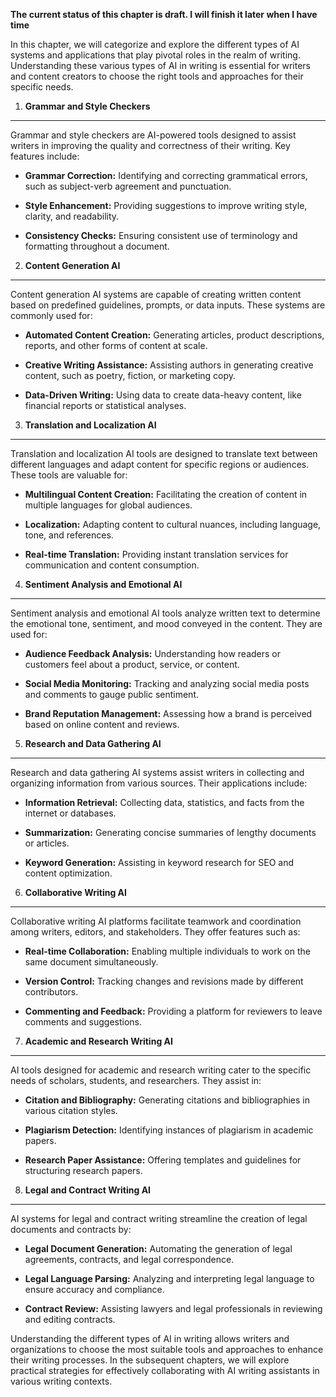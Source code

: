 **The current status of this chapter is draft. I will finish it later when I have time**

In this chapter, we will categorize and explore the different types of AI systems and applications that play pivotal roles in the realm of writing. Understanding these various types of AI in writing is essential for writers and content creators to choose the right tools and approaches for their specific needs.

1. **Grammar and Style Checkers**
---------------------------------

Grammar and style checkers are AI-powered tools designed to assist writers in improving the quality and correctness of their writing. Key features include:

* **Grammar Correction:** Identifying and correcting grammatical errors, such as subject-verb agreement and punctuation.

* **Style Enhancement:** Providing suggestions to improve writing style, clarity, and readability.

* **Consistency Checks:** Ensuring consistent use of terminology and formatting throughout a document.

2. **Content Generation AI**
----------------------------

Content generation AI systems are capable of creating written content based on predefined guidelines, prompts, or data inputs. These systems are commonly used for:

* **Automated Content Creation:** Generating articles, product descriptions, reports, and other forms of content at scale.

* **Creative Writing Assistance:** Assisting authors in generating creative content, such as poetry, fiction, or marketing copy.

* **Data-Driven Writing:** Using data to create data-heavy content, like financial reports or statistical analyses.

3. **Translation and Localization AI**
--------------------------------------

Translation and localization AI tools are designed to translate text between different languages and adapt content for specific regions or audiences. These tools are valuable for:

* **Multilingual Content Creation:** Facilitating the creation of content in multiple languages for global audiences.

* **Localization:** Adapting content to cultural nuances, including language, tone, and references.

* **Real-time Translation:** Providing instant translation services for communication and content consumption.

4. **Sentiment Analysis and Emotional AI**
------------------------------------------

Sentiment analysis and emotional AI tools analyze written text to determine the emotional tone, sentiment, and mood conveyed in the content. They are used for:

* **Audience Feedback Analysis:** Understanding how readers or customers feel about a product, service, or content.

* **Social Media Monitoring:** Tracking and analyzing social media posts and comments to gauge public sentiment.

* **Brand Reputation Management:** Assessing how a brand is perceived based on online content and reviews.

5. **Research and Data Gathering AI**
-------------------------------------

Research and data gathering AI systems assist writers in collecting and organizing information from various sources. Their applications include:

* **Information Retrieval:** Collecting data, statistics, and facts from the internet or databases.

* **Summarization:** Generating concise summaries of lengthy documents or articles.

* **Keyword Generation:** Assisting in keyword research for SEO and content optimization.

6. **Collaborative Writing AI**
-------------------------------

Collaborative writing AI platforms facilitate teamwork and coordination among writers, editors, and stakeholders. They offer features such as:

* **Real-time Collaboration:** Enabling multiple individuals to work on the same document simultaneously.

* **Version Control:** Tracking changes and revisions made by different contributors.

* **Commenting and Feedback:** Providing a platform for reviewers to leave comments and suggestions.

7. **Academic and Research Writing AI**
---------------------------------------

AI tools designed for academic and research writing cater to the specific needs of scholars, students, and researchers. They assist in:

* **Citation and Bibliography:** Generating citations and bibliographies in various citation styles.

* **Plagiarism Detection:** Identifying instances of plagiarism in academic papers.

* **Research Paper Assistance:** Offering templates and guidelines for structuring research papers.

8. **Legal and Contract Writing AI**
------------------------------------

AI systems for legal and contract writing streamline the creation of legal documents and contracts by:

* **Legal Document Generation:** Automating the generation of legal agreements, contracts, and legal correspondence.

* **Legal Language Parsing:** Analyzing and interpreting legal language to ensure accuracy and compliance.

* **Contract Review:** Assisting lawyers and legal professionals in reviewing and editing contracts.

Understanding the different types of AI in writing allows writers and organizations to choose the most suitable tools and approaches to enhance their writing processes. In the subsequent chapters, we will explore practical strategies for effectively collaborating with AI writing assistants in various writing contexts.

